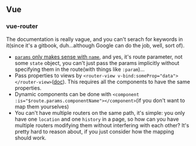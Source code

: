 ## Vue

### vue-router

The documentation is really vague, and you can't serach for keywords in it(since it's a gitbook, duh...although Google can do the job, well, sort of).

* [`params` only makes sense with `name`](https://github.com/vuejs/vue-router/issues/239), and yes, it's route parameter, not some `state` object, you can't just pass the params implicitly without specifying them in the route(with things like `:param`)...
* Pass properties to views by `<router-view v-bind:someProp="data"></router-view>`([doc](http://vuejs.github.io/vue-router/en/view.html)). This requires all the components to have the same properties.
* Dynamic components can be done with `<component :is="$route.params.componentName"></component>`(if you don't want to map them yourselves)
* You can't have multiple routers on the same path, it's simple: you only have one `location` and one `history` in a page, so how can you have multiple routers modifying them without interfering with each other? It's pretty hard to reason about, if you just consider how the mapping should work.
